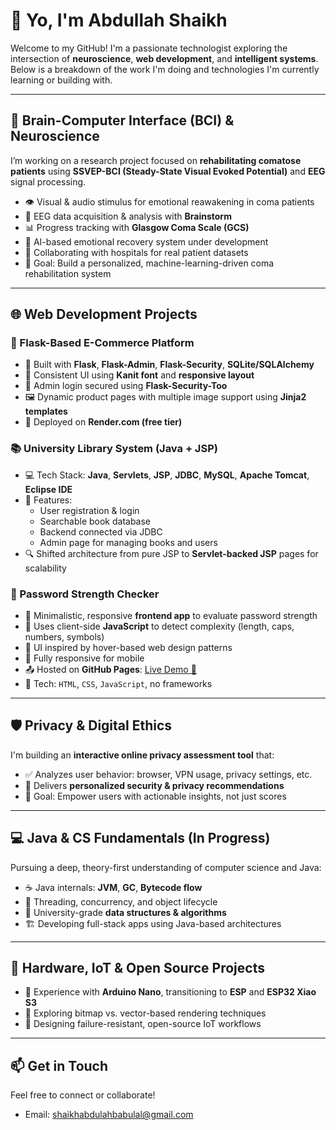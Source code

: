 # 👋 Yo, I'm Abdullah Shaikh

Welcome to my GitHub! I'm a passionate technologist exploring the intersection of **neuroscience**, **web development**, and **intelligent systems**. Below is a breakdown of the work I'm doing and technologies I'm currently learning or building with.

---

## 🧠 Brain-Computer Interface (BCI) & Neuroscience

I’m working on a research project focused on **rehabilitating comatose patients** using **SSVEP-BCI (Steady-State Visual Evoked Potential)** and **EEG** signal processing.

- 👁️ Visual & audio stimulus for emotional reawakening in coma patients
- 🧠 EEG data acquisition & analysis with **Brainstorm**
- 📊 Progress tracking with **Glasgow Coma Scale (GCS)**
- 🧠 AI-based emotional recovery system under development
- 🏥 Collaborating with hospitals for real patient datasets
- 🎯 Goal: Build a personalized, machine-learning-driven coma rehabilitation system

---

## 🌐 Web Development Projects

### 🛒 Flask-Based E-Commerce Platform

- 🔧 Built with **Flask**, **Flask-Admin**, **Flask-Security**, **SQLite/SQLAlchemy**
- 🎨 Consistent UI using **Kanit font** and **responsive layout**
- 🔐 Admin login secured using **Flask-Security-Too**
- 🖼️ Dynamic product pages with multiple image support using **Jinja2 templates**
- 🚀 Deployed on **Render.com (free tier)**

### 📚 University Library System (Java + JSP)

- 💻 Tech Stack: **Java**, **Servlets**, **JSP**, **JDBC**, **MySQL**, **Apache Tomcat**, **Eclipse IDE**
- 🧩 Features:
  - User registration & login
  - Searchable book database
  - Backend connected via JDBC
  - Admin page for managing books and users
- 🔍 Shifted architecture from pure JSP to **Servlet-backed JSP** pages for scalability

### 🔐 Password Strength Checker

- 🌟 Minimalistic, responsive **frontend app** to evaluate password strength
- 🧠 Uses client-side **JavaScript** to detect complexity (length, caps, numbers, symbols)
- 🎨 UI inspired by hover-based web design patterns
- 📱 Fully responsive for mobile
- 📤 Hosted on **GitHub Pages**: [Live Demo 🔗](https://yourusername.github.io/password-checker/)
- 📂 Tech: `HTML`, `CSS`, `JavaScript`, no frameworks

---

## 🛡️ Privacy & Digital Ethics

I'm building an **interactive online privacy assessment tool** that:

- ✅ Analyzes user behavior: browser, VPN usage, privacy settings, etc.
- 🧠 Delivers **personalized security & privacy recommendations**
- 🎯 Goal: Empower users with actionable insights, not just scores

---

## 💻 Java & CS Fundamentals (In Progress)

Pursuing a deep, theory-first understanding of computer science and Java:

- ☕ Java internals: **JVM**, **GC**, **Bytecode flow**
- 🧵 Threading, concurrency, and object lifecycle
- 🧮 University-grade **data structures & algorithms**
- 🏗️ Developing full-stack apps using Java-based architectures

---

## 🔌 Hardware, IoT & Open Source Projects

- 🔋 Experience with **Arduino Nano**, transitioning to **ESP** and **ESP32 Xiao S3**
- 🧱 Exploring bitmap vs. vector-based rendering techniques
- 🧪 Designing failure-resistant, open-source IoT workflows

---

## 📫 Get in Touch

Feel free to connect or collaborate!

- Email: shaikhabdulahbabulal@gmail.com
